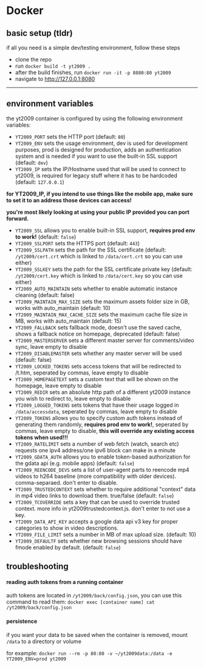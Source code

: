 # Docker
## basic setup (tldr)
if all you need is a simple dev/testing environment, follow these steps
- clone the repo
- run `docker build -t yt2009 .`
- after the build finishes, run `docker run -it -p 8080:80 yt2009`
- navigate to http://127.0.0.1:8080

---

## environment variables
the yt2009 container is configured by using the following environment variables:
- `YT2009_PORT` sets the HTTP port (default: `80`)
- `YT2009_ENV` sets the usage environment, dev is used for development purposes, prod is designed for production, adds an authentication system and is needed if you want to use the built-in SSL support (default: `dev`)
- `YT2009_IP` sets the IP/Hostname used that will be used to connect to yt2009, is required for legacy stuff where it has to be hardcoded (default: `127.0.0.1`)

**for YT2009_IP, if you intend to use things like the mobile app, make sure to set it to an address those devices can access!**

**you're most likely looking at using your public IP provided you can port forward.**

- `YT2009_SSL` allows you to enable built-in SSL support, **requires prod env to work!** (default: `false`)
- `YT2009_SSLPORT` sets the HTTPS port (default: `443`)
- `YT2009_SSLPATH` sets the path for the SSL certificate (default: `/yt2009/cert.crt` which is linked to `/data/cert.crt` so you can use either)
- `YT2009_SSLKEY` sets the path for the SSL certificate private key (default: `/yt2009/cert.key` which is linked to `/data/cert.key` so you can use either)
- `YT2009_AUTO_MAINTAIN` sets whether to enable automatic instance cleaning (default: false)
- `YT2009_MAINTAIN_MAX_SIZE` sets the maximum assets folder size in GB, works with auto_maintain (default: 10)
- `YT2009_MAINTAIN_MAX_CACHE_SIZE` sets the maximum cache file size in MB, works with auto_maintain (default: 15)
- `YT2009_FALLBACK` sets fallback mode, doesn't use the saved cache, shows a fallback notice on homepage, deprecated (default: false)
- `YT2009_MASTERSERVER` sets a different master server for comments/video sync, leave empty to disable
- `YT2009_DISABLEMASTER` sets whether any master server will be used (default: false)
- `YT2009_LOCKED_TOKENS` sets access tokens that will be redirected to /t.htm, seperated by commas, leave empty to disable
- `YT2009_HOMEPAGETEXT` sets a custom text that will be shown on the homepage, leave empty to disable
- `YT2009_REDIR` sets an absolute http path of a different yt2009 instance you wish to redirect to, leave empty to disable
- `YT2009_LOGGED_TOKENS` sets tokens that have their usage logged in `/data/accessdata`, seperated by commas, leave empty to disable
- `YT2009_TOKENS` allows you to specify custom auth tokens instead of generating them randomly, **requires prod env to work!**, seperated by commas, leave empty to disable, **this will override any existing access tokens when used!!!**
- `YT2009_RATELIMIT` sets a number of web fetch (watch, search etc) requests one ipv4 address/one ipv6 block can make in a minute
- `YT2009_GDATA_AUTH` allows you to enable token-based authorization for the gdata api (e.g. mobile apps) (default: `false`)
- `YT2009_REENCODE_DEVS` sets a list of user-agent parts to reencode mp4 videos to h264 baseline (more compatibility with older devices). comma-separaed. don't enter to disable.
- `YT2009_TRUSTEDCONTEXT` sets whether to require additional "context" data in mp4 video links to download them. true/false (default: `false`)
- `YT2009_TCOVERRIDE` sets a key that can be used to override trusted context. more info in yt2009trustedcontext.js. don't enter to not use a key.
- `YT2009_DATA_API_KEY` accepts a google data api v3 key for proper categories to show in video descriptions.
- `YT2009_FILE_LIMIT` sets a number in MB of max upload size. (default: 10)
- `YT2009_DEFAULTF` sets whether new browsing sessions should have fmode enabled by default. (default: `false`)

## troubleshooting
#### reading auth tokens from a running container

auth tokens are located in `/yt2009/back/config.json`, you can use this command to read them: `docker exec [container name] cat /yt2009/back/config.json`

#### persistence

if you want your data to be saved when the container is removed, mount `/data` to a directory or volume

for example: `docker run --rm -p 80:80 -v ~/yt2009data:/data -e YT2009_ENV=prod yt2009`
